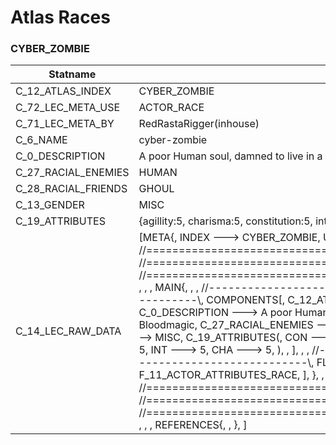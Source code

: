

# Atlas Races





### CYBER_ZOMBIE
| Statname | Value | 
|  --  |  --  | 
| C_12_ATLAS_INDEX | CYBER_ZOMBIE | 
| C_72_LEC_META_USE | ACTOR_RACE | 
| C_71_LEC_META_BY | RedRastaRigger(inhouse) | 
| C_6_NAME | cyber-zombie | 
| C_0_DESCRIPTION | A poor Human soul, damned to live in a mostly more metal than Human husk by Bloodmagic | 
| C_27_RACIAL_ENEMIES | HUMAN | 
| C_28_RACIAL_FRIENDS | GHOUL | 
| C_13_GENDER | MISC | 
| C_19_ATTRIBUTES | {agillity:5, charisma:5, constitution:5, intuition:5, logic:5, reaction:5, strength:5, willpower:5} | 
| C_14_LEC_RAW_DATA | [META{,   INDEX ---> CYBER_ZOMBIE,   USE   ---> ACTOR_RACE,   BY    ---> RedRastaRigger(inhouse), }, , , , //==============================================================================\\, //==============================================================================\\, //==============================================================================\\, , , , MAIN{, , , //------------------------------------------------------------------------------\\,   COMPONENTS[,     C_12_ATLAS_INDEX ---> CYBER_ZOMBIE,     C_6_NAME ---> cyber-zombie,     C_0_DESCRIPTION ---> A poor Human soul, damned to live in a mostly more metal than Human husk by Bloodmagic,     C_27_RACIAL_ENEMIES ---> HUMAN,     C_28_RACIAL_FRIENDS ---> GHOUL,     C_13_GENDER ---> MISC,     C_19_ATTRIBUTES(,       CON ---> 5,       AGI ---> 5,       REA ---> 5,       STR ---> 5,       WIL ---> 5,       LOG ---> 5,       INT ---> 5,       CHA ---> 5,       ), ,   ], , , //------------------------------------------------------------------------------\\,   FLAGS[,     F_6_ACTOR_ATTRIBUTES,     F_WANTED_SINLES,     F_11_ACTOR_ATTRIBUTES_RACE,   ], }, , , //==============================================================================\\, //==============================================================================\\, //==============================================================================\\, , , , REFERENCES{, , }, ] | 

